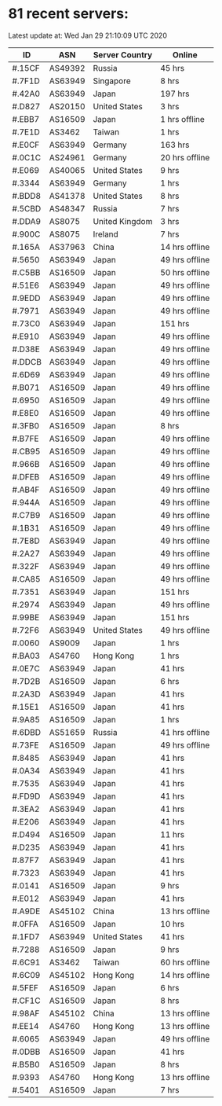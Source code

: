 # 81 recent servers:

Latest update at: Wed Jan 29 21:10:09 UTC 2020

| ID | ASN | Server Country | Online |
| -- | --- | -------------- | ------ |
| #.15CF | AS49392 | Russia | 45 hrs |
| #.7F1D | AS63949 | Singapore | 8 hrs |
| #.42A0 | AS63949 | Japan | 197 hrs |
| #.D827 | AS20150 | United States | 3 hrs |
| #.EBB7 | AS16509 | Japan | 1 hrs offline |
| #.7E1D | AS3462 | Taiwan | 1 hrs |
| #.E0CF | AS63949 | Germany | 163 hrs |
| #.0C1C | AS24961 | Germany | 20 hrs offline |
| #.E069 | AS40065 | United States | 9 hrs |
| #.3344 | AS63949 | Germany | 1 hrs |
| #.BDD8 | AS41378 | United States | 8 hrs |
| #.5CBD | AS48347 | Russia | 7 hrs |
| #.DDA9 | AS8075 | United Kingdom | 3 hrs |
| #.900C | AS8075 | Ireland | 7 hrs |
| #.165A | AS37963 | China | 14 hrs offline |
| #.5650 | AS63949 | Japan | 49 hrs offline |
| #.C5BB | AS16509 | Japan | 50 hrs offline |
| #.51E6 | AS63949 | Japan | 49 hrs offline |
| #.9EDD | AS63949 | Japan | 49 hrs offline |
| #.7971 | AS63949 | Japan | 49 hrs offline |
| #.73C0 | AS63949 | Japan | 151 hrs |
| #.E910 | AS63949 | Japan | 49 hrs offline |
| #.D38E | AS63949 | Japan | 49 hrs offline |
| #.DDCB | AS63949 | Japan | 49 hrs offline |
| #.6D69 | AS63949 | Japan | 49 hrs offline |
| #.B071 | AS16509 | Japan | 49 hrs offline |
| #.6950 | AS16509 | Japan | 49 hrs offline |
| #.E8E0 | AS16509 | Japan | 49 hrs offline |
| #.3FB0 | AS16509 | Japan | 8 hrs |
| #.B7FE | AS16509 | Japan | 49 hrs offline |
| #.CB95 | AS16509 | Japan | 49 hrs offline |
| #.966B | AS16509 | Japan | 49 hrs offline |
| #.DFEB | AS16509 | Japan | 49 hrs offline |
| #.AB4F | AS16509 | Japan | 49 hrs offline |
| #.944A | AS16509 | Japan | 49 hrs offline |
| #.C7B9 | AS16509 | Japan | 49 hrs offline |
| #.1B31 | AS16509 | Japan | 49 hrs offline |
| #.7E8D | AS63949 | Japan | 49 hrs offline |
| #.2A27 | AS63949 | Japan | 49 hrs offline |
| #.322F | AS63949 | Japan | 49 hrs offline |
| #.CA85 | AS16509 | Japan | 49 hrs offline |
| #.7351 | AS63949 | Japan | 151 hrs |
| #.2974 | AS63949 | Japan | 49 hrs offline |
| #.99BE | AS63949 | Japan | 151 hrs |
| #.72F6 | AS63949 | United States | 49 hrs offline |
| #.0060 | AS9009 | Japan | 1 hrs |
| #.BA03 | AS4760 | Hong Kong | 1 hrs |
| #.0E7C | AS63949 | Japan | 41 hrs |
| #.7D2B | AS16509 | Japan | 6 hrs |
| #.2A3D | AS63949 | Japan | 41 hrs |
| #.15E1 | AS16509 | Japan | 41 hrs |
| #.9A85 | AS16509 | Japan | 1 hrs |
| #.6DBD | AS51659 | Russia | 41 hrs offline |
| #.73FE | AS16509 | Japan | 49 hrs offline |
| #.8485 | AS63949 | Japan | 41 hrs |
| #.0A34 | AS63949 | Japan | 41 hrs |
| #.7535 | AS63949 | Japan | 41 hrs |
| #.FD9D | AS63949 | Japan | 41 hrs |
| #.3EA2 | AS63949 | Japan | 41 hrs |
| #.E206 | AS63949 | Japan | 41 hrs |
| #.D494 | AS16509 | Japan | 11 hrs |
| #.D235 | AS63949 | Japan | 41 hrs |
| #.87F7 | AS63949 | Japan | 41 hrs |
| #.7323 | AS63949 | Japan | 41 hrs |
| #.0141 | AS16509 | Japan | 9 hrs |
| #.E012 | AS63949 | Japan | 41 hrs |
| #.A9DE | AS45102 | China | 13 hrs offline |
| #.0FFA | AS16509 | Japan | 10 hrs |
| #.1FD7 | AS63949 | United States | 41 hrs |
| #.7288 | AS16509 | Japan | 9 hrs |
| #.6C91 | AS3462 | Taiwan | 60 hrs offline |
| #.6C09 | AS45102 | Hong Kong | 14 hrs offline |
| #.5FEF | AS16509 | Japan | 6 hrs |
| #.CF1C | AS16509 | Japan | 8 hrs |
| #.98AF | AS45102 | China | 13 hrs offline |
| #.EE14 | AS4760 | Hong Kong | 13 hrs offline |
| #.6065 | AS63949 | Japan | 49 hrs offline |
| #.0DBB | AS16509 | Japan | 41 hrs |
| #.B5B0 | AS16509 | Japan | 8 hrs |
| #.9393 | AS4760 | Hong Kong | 13 hrs offline |
| #.5401 | AS16509 | Japan | 7 hrs |


